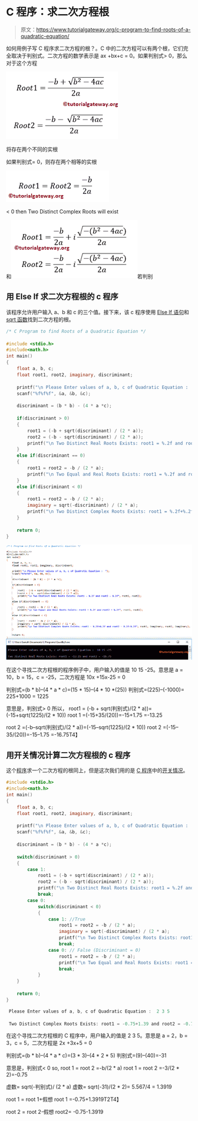 # C 程序：求二次方程根

> 原文：<https://www.tutorialgateway.org/c-program-to-find-roots-of-a-quadratic-equation/>

如何用例子写 C 程序求二次方程的根？。C 中的二次方程可以有两个根，它们完全取决于判别式。二次方程的数学表示是 ax +bx+c = 0。如果判别式> 0，那么对于这个方程

![C Program to find Roots of a Quadratic Equation 3](img/c1ae49f43e1ab4d865d5c0ac7f32126e.png)

将存在两个不同的实根

如果判别式= 0，则存在两个相等的实根

![C Program to find Roots of a Quadratic Equation 4](img/5d9bed612c9f9404ff8005791ff290f1.png)

< 0 then Two Distinct Complex Roots will exist

和![C Program to find Roots of a Quadratic Equation 5](img/64ee2b137e538be20e4ddf5f2646d08b.png)若判别

## 用 Else If 求二次方程根的 c 程序

该程序允许用户输入 a、b 和 c 的三个值。接下来，该 c 程序使用 [Else If 语句](https://www.tutorialgateway.org/else-if-statement-in-c/)和 [sqrt 函数](https://www.tutorialgateway.org/c-sqrt-function/)找到二次方程的根。

```c
/* C Program to find Roots of a Quadratic Equation */

#include <stdio.h>
#include<math.h>
int main()
{
	float a, b, c;
	float root1, root2, imaginary, discriminant;

	printf("\n Please Enter values of a, b, c of Quadratic Equation :  ");
  	scanf("%f%f%f", &a, &b, &c);

  	discriminant = (b * b) - (4 * a *c);

  	if(discriminant > 0)
  	{
  		root1 = (-b + sqrt(discriminant) / (2 * a));
  		root2 = (-b - sqrt(discriminant) / (2 * a));
		printf("\n Two Distinct Real Roots Exists: root1 = %.2f and root2 = %.2f", root1, root2);
  	}
  	else if(discriminant == 0)
  	{
  		root1 = root2 = -b / (2 * a);
  		printf("\n Two Equal and Real Roots Exists: root1 = %.2f and root2 = %.2f", root1, root2);
  	}
  	else if(discriminant < 0)
  	{
  		root1 = root2 = -b / (2 * a);
  		imaginary = sqrt(-discriminant) / (2 * a);
  		printf("\n Two Distinct Complex Roots Exists: root1 = %.2f+%.2f and root2 = %.2f-%.2f", root1, imaginary, root2, imaginary);
  	}

  	return 0;
}
```

![C Program to find Roots of a Quadratic Equation 1](img/2055ec95526c1bea67a46f387ccb7f76.png)

在这个寻找二次方程根的程序例子中，用户输入的值是 10 15 -25。意思是 a = 10，b = 15，c = -25，二次方程是 10x +15x-25 = 0

判别式=(b * b)–(4 * a * c)=(15 * 15)–(4 * 10 *(25))
判别式=(225)–(-1000)= 225+1000 = 1225

意思是，判别式> 0 所以，
root1 = (-b + sqrt(判别式)/(2 * a))=(-15+sqrt(1225)/(2 * 10))
root 1 =(-15+35/(20))=-15+1.75 =-13.25

root 2 =(-b–sqrt(判别式)/(2 * a))=(-15–sqrt(1225)/(2 * 10))
root 2 =(-15–35/(20))=-15–1.75 =-16.75T4】

## 用开关情况计算二次方程根的 c 程序

这个[程序](https://www.tutorialgateway.org/c-programming-examples/)求一个二次方程的根同上，但是这次我们用的是 [C 程序](https://www.tutorialgateway.org/c-programming/)中的[开关情况](https://www.tutorialgateway.org/switch-case-in-c/)。

```c
#include <stdio.h>
#include<math.h>
int main()
{
	float a, b, c;
	float root1, root2, imaginary, discriminant;

	printf("\n Please Enter values of a, b, c of Quadratic Equation :  ");
  	scanf("%f%f%f", &a, &b, &c);

  	discriminant = (b * b) - (4 * a *c);

  	switch(discriminant > 0)
  	{
  		case 1:
  			root1 = (-b + sqrt(discriminant) / (2 * a));
  			root2 = (-b - sqrt(discriminant) / (2 * a));
			printf("\n Two Distinct Real Roots Exists: root1 = %.2f and root2 = %.2f", root1, root2);
			break;
		case 0:
			switch(discriminant < 0)
			{
				case 1: //True
					root1 = root2 = -b / (2 * a);
					imaginary = sqrt(-discriminant) / (2 * a);
					printf("\n Two Distinct Complex Roots Exists: root1 = %.2f+%.2f and root2 = %.2f-%.2f", root1, imaginary, root2, imaginary);
					break;
				case 0: // False (Discriminant = 0)
					root1 = root2 = -b / (2 * a);
					printf("\n Two Equal and Real Roots Exists: root1 = %.2f and root2 = %.2f", root1, root2);
					break;
			}
  	}

  	return 0;
}
```

```c
 Please Enter values of a, b, c of Quadratic Equation :  2 3 5

 Two Distinct Complex Roots Exists: root1 = -0.75+1.39 and root2 = -0.75-1.39
```

在这个寻找二次方程根的 C 程序中，用户输入的值是 2 3 5。意思是 a = 2，b = 3，c = 5，二次方程是 2x +3x+5 = 0

判别式=(b * b)–(4 * a * c)=(3 * 3)–(4 * 2 * 5)
判别式=(9)–(40)=-31

意思是，判别式< 0 so,
root 1 = root 2 =-b/(2 * a)
root 1 = root 2 =-3/(2 * 2)=-0.75

虚数= sqrt(-判别式)/ (2 * a)
虚数= sqrt(-31)/(2 * 2)= 5.567/4 = 1.3919

root 1 = root 1+假想
root 1 =-0.75+1.3919T2T4】

root 2 = root 2-假想
root2= -0.75-1.3919